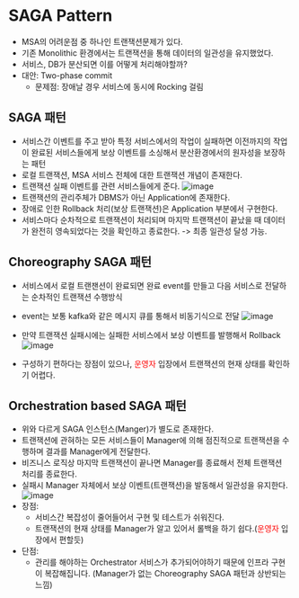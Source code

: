 # SAGA Pattern
- MSA의 어려운점 중 하나인 트랜잭션문제가 있다.
- 기존 Monolithic 환경에서는 트랜잭션을 통해 데이터의 일관성을 유지했었다.
- 서비스, DB가 분산되면 이를 어떻게 처리해야할까?
- 대안: Two-phase commit
  - 문제점: 장애날 경우 서비스에 동시에 Rocking 걸림

## SAGA 패턴
- 서비스간 이벤트를 주고 받아 특정 서비스에서의 작업이 실패하면 이전까지의 작업이 완료된 서비스들에게 보상 이벤트를 소싱해서 분산환경에서의 원자성을 보장하는 패턴
- 로컬 트랜잭션, MSA 서비스 전체에 대한 트랜잭션 개념이 존재한다.
- 트랜잭션 실패 이벤트를 관련 서비스들에게 준다.
    ![image](https://user-images.githubusercontent.com/38865267/155629906-53b9b339-3a00-457f-8431-dd7a331be6ee.png)
- 트랜잭션의 관리주체가 DBMS가 아닌 Application에 존재한다.
- 장애로 인한 Rollback 처리(보상 트랜잭션)은 Application 부분에서 구현한다.
- 서비스마다 순차적으로 트랜잭션이 처리되며 마지막 트랜잭션이 끝났을 때 데이터가 완전히 영속되었다는 것을 확인하고 종료한다. -> 최종 일관성 달성 가능.

## Choreography SAGA 패턴
- 서비스에서 로컬 트랜잰션이 완료되면 완료 event를 만들고 다음 서비스로 전달하는 순차적인 트랜잭션 수행방식
- event는 보통 kafka와 같은 메시지 큐를 통해서 비동기식으로 전달
    ![image](https://user-images.githubusercontent.com/38865267/155631062-8799b884-c8b2-4423-a1ee-5669a9af413c.png)

- 만약 트랜잭션 실패시에는 실패한 서비스에서 보상 이벤트를 발행해서 Rollback
    ![image](https://user-images.githubusercontent.com/38865267/155631096-4cc69236-ae95-4f03-979f-d9f45b4fc14d.png)
- 구성하기 편하다는 장점이 있으나, <span style="color:red">운영자</span> 입장에서 트랜잭션의 현재 상태를 확인하기 어렵다.

## Orchestration based SAGA 패턴
- 위와 다르게 SAGA 인스턴스(Manger)가 별도로 존재한다.
- 트랜잭션에 관혀하는 모든 서비스들이 Manager에 의해 점진적으로 트랜잭션을 수행하며 결과를 Manager에게 전달한다.
- 비즈니스 로직상 마지막 트랜잭션이 끝나면 Manager를 종료해서 전체 트랜잭션 처리를 종료한다.
- 실패시 Manager 자체에서 보상 이벤트(트랜잭션)을 발동해서 일관성을 유지한다.
  ![image](https://user-images.githubusercontent.com/38865267/155636498-4ca3c759-6d9f-4f6a-b550-b2aa79cfdb3a.png)
- 장점:
  - 서비스간 복잡성이 줄어들어서 구현 및 테스트가 쉬워진다.
  - 트랜잭션의 현재 상태를 Manager가 알고 있어서 롤백을 하기 쉽다.(<span style="color:red">운영자</span> 입장에서 편할듯)
- 단점:
  - 관리를 해야하는 Orchestrator 서비스가 추가되어야하기 때문에 인프라 구현이 복잡해집니다. (Manager가 없는 Choreography SAGA 패턴과 상반되는 느낌)

